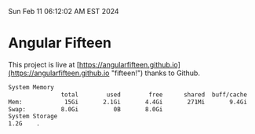Sun Feb 11 06:12:02 AM EST 2024

# Angular Fifteen


This project is live at [https://angularfifteen.github.io](https://angularfifteen.github.io "fifteen!") thanks to Github.

```bash
System Memory
               total        used        free      shared  buff/cache   available
Mem:            15Gi       2.1Gi       4.4Gi       271Mi       9.4Gi        13Gi
Swap:          8.0Gi          0B       8.0Gi
System Storage
1.2G	.
